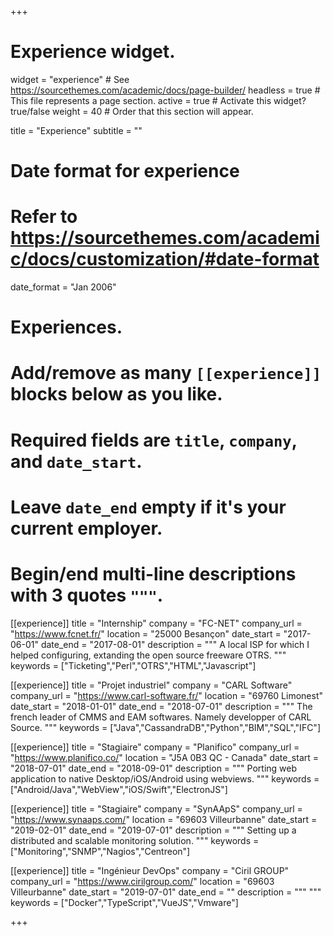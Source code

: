 +++
# Experience widget.
widget = "experience"  # See https://sourcethemes.com/academic/docs/page-builder/
headless = true  # This file represents a page section.
active = true  # Activate this widget? true/false
weight = 40  # Order that this section will appear.

title = "Experience"
subtitle = ""

# Date format for experience
#   Refer to https://sourcethemes.com/academic/docs/customization/#date-format
date_format = "Jan 2006"

# Experiences.
#   Add/remove as many `[[experience]]` blocks below as you like.
#   Required fields are `title`, `company`, and `date_start`.
#   Leave `date_end` empty if it's your current employer.
#   Begin/end multi-line descriptions with 3 quotes `"""`.

[[experience]]
  title = "Internship"
  company = "FC-NET"
  company_url = "https://www.fcnet.fr/"
  location = "25000 Besançon"
  date_start = "2017-06-01"
  date_end = "2017-08-01"
  description = """
  A local ISP for which I helped configuring, extanding the open source freeware OTRS.
  """
  keywords = ["Ticketing","Perl","OTRS","HTML","Javascript"]


[[experience]]
  title = "Projet industriel"
  company = "CARL Software"
  company_url = "https://www.carl-software.fr/"
  location = "69760 Limonest"
  date_start = "2018-01-01"
  date_end = "2018-07-01"
  description = """
  The french leader of CMMS and EAM softwares. Namely developper of CARL Source.
  """
  keywords = ["Java","CassandraDB","Python","BIM","SQL","IFC"]

[[experience]]
  title = "Stagiaire"
  company = "Planifico"
  company_url = "https://www.planifico.co/"
  location = "J5A 0B3 QC - Canada"
  date_start = "2018-07-01"
  date_end = "2018-09-01"
  description = """
  Porting web application to native Desktop/iOS/Android using webviews.
  """
  keywords = ["Android/Java","WebView","iOS/Swift","ElectronJS"]

[[experience]]
  title = "Stagiaire"
  company = "SynAApS"
  company_url = "https://www.synaaps.com/"
  location = "69603 Villeurbanne"
  date_start = "2019-02-01"
  date_end = "2019-07-01"
  description = """
  Setting up a distributed and scalable monitoring solution.
  """
  keywords = ["Monitoring","SNMP","Nagios","Centreon"]

[[experience]]
  title = "Ingénieur DevOps"
  company = "Ciril GROUP"
  company_url = "https://www.cirilgroup.com/"
  location = "69603 Villeurbanne"
  date_start = "2019-07-01"
  date_end = ""
  description = """
  """
  keywords = ["Docker","TypeScript","VueJS","Vmware"]

+++
